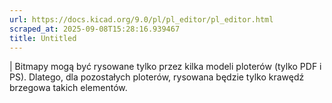 ```yaml
---
url: https://docs.kicad.org/9.0/pl/pl_editor/pl_editor.html
scraped_at: 2025-09-08T15:28:16.939467
title: Untitled
---
```


|  Bitmapy mogą być rysowane tylko przez kilka modeli ploterów (tylko PDF i
PS). Dlatego, dla pozostałych ploterów, rysowana będzie tylko krawędź brzegowa
takich elementów.

